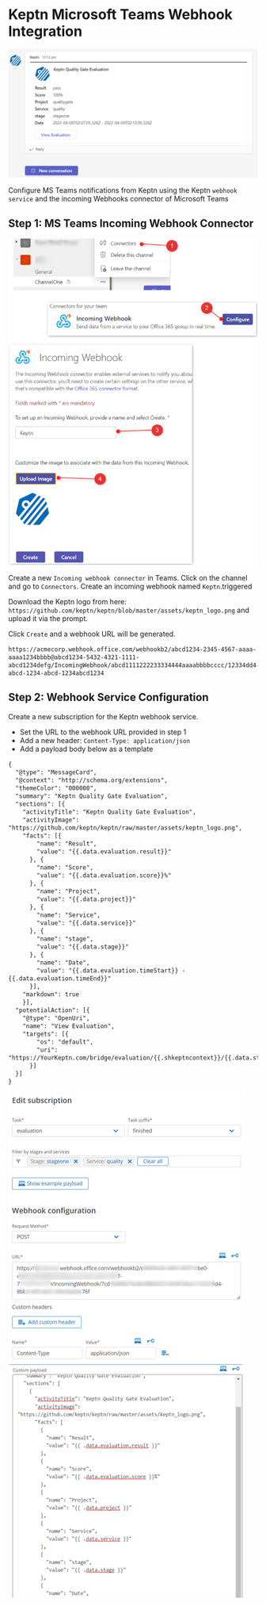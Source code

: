 # Keptn Microsoft Teams Webhook Integration

![](https://raw.githubusercontent.com/keptn-contrib/artifacthub/main/msteams/1.0.0/assets/1.png)

Configure MS Teams notifications from Keptn using the Keptn `webhook service` and the incoming Webhooks connector of Microsoft Teams

## Step 1: MS Teams Incoming Webhook Connector

![](https://raw.githubusercontent.com/keptn-contrib/artifacthub/main/msteams/1.0.0/assets/2.png)

Create a new `Incoming webhook connector` in Teams. Click on the channel and go to `Connectors`. Create an incoming webhook named `Keptn`.triggered

Download the Keptn logo from here: `https://github.com/keptn/keptn/blob/master/assets/keptn_logo.png` and upload it via the prompt.

Click `Create` and a webhook URL will be generated.

```
https://acmecorp.webhook.office.com/webhookb2/abcd1234-2345-4567-aaaa-aaaa1234bbbb@abcd1234-5432-4321-1111-abcd1234defg/IncomingWebhook/abcd1111222233334444aaaabbbbcccc/12334dd4-abcd-1234-abcd-1234abcd1234
```

## Step 2: Webhook Service Configuration

Create a new subscription for the Keptn webhook service.

- Set the URL to the webhook URL provided in step 1
- Add a new header: `Content-Type: application/json`
- Add a payload body below as a template

```
{
  "@type": "MessageCard",
  "@context": "http://schema.org/extensions",
  "themeColor": "000000",
  "summary": "Keptn Quality Gate Evaluation",
  "sections": [{
    "activityTitle": "Keptn Quality Gate Evaluation",
    "activityImage": "https://github.com/keptn/keptn/raw/master/assets/keptn_logo.png",
    "facts": [{
        "name": "Result",
        "value": "{{.data.evaluation.result}}"
      }, {
        "name": "Score",
        "value": "{{.data.evaluation.score}}%"
      }, {
        "name": "Project",
        "value": "{{.data.project}}"
      }, {
        "name": "Service",
        "value": "{{.data.service}}"
      }, {
        "name": "stage",
        "value": "{{.data.stage}}"
      }, {
        "name": "Date",
        "value": "{{.data.evaluation.timeStart}} - {{.data.evaluation.timeEnd}}"
      }],
    "markdown": true
    }],
  "potentialAction": [{
    "@type": "OpenUri",
    "name": "View Evaluation",
    "targets": [{
        "os": "default",
        "uri": "https://YourKeptn.com/bridge/evaluation/{{.shkeptncontext}}/{{.data.stage}}"
      }]
  }]
}
```

![](https://raw.githubusercontent.com/keptn-contrib/artifacthub/main/msteams/1.0.0/assets/3.png)
